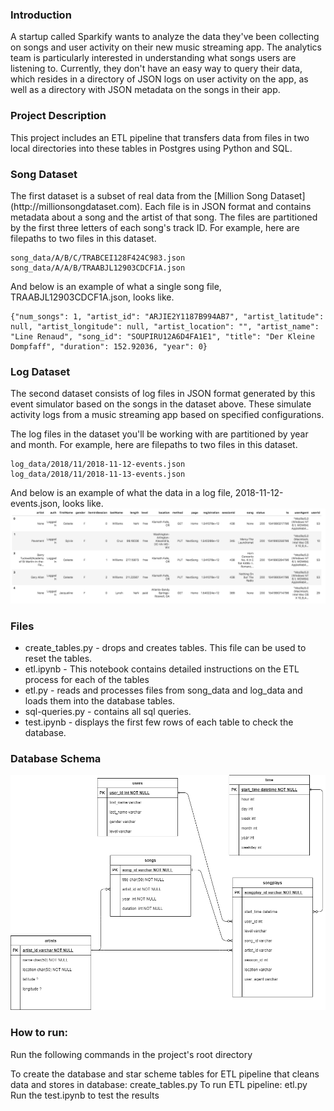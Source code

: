 <h3>Introduction</h3>
A startup called Sparkify wants to analyze the data they've been collecting on songs and user activity on their new music streaming app. The analytics team is particularly interested in understanding what songs users are listening to. Currently, they don't have an easy way to query their data, which resides in a directory of JSON logs on user activity on the app, as well as a directory with JSON metadata on the songs in their app.

<h3>Project Description</h3>
This project includes an ETL pipeline that transfers data from files in two local directories into these tables in Postgres using Python and SQL.

<h3>Song Dataset</h3>
The first dataset is a subset of real data from the [Million Song Dataset](http://millionsongdataset.com). Each file is in JSON format and contains metadata about a song and the artist of that song. The files are partitioned by the first three letters of each song's track ID. For example, here are filepaths to two files in this dataset.

    song_data/A/B/C/TRABCEI128F424C983.json
    song_data/A/A/B/TRAABJL12903CDCF1A.json
And below is an example of what a single song file, TRAABJL12903CDCF1A.json, looks like.

    {"num_songs": 1, "artist_id": "ARJIE2Y1187B994AB7", "artist_latitude": null, "artist_longitude": null, "artist_location": "", "artist_name": "Line Renaud", "song_id": "SOUPIRU12A6D4FA1E1", "title": "Der Kleine Dompfaff", "duration": 152.92036, "year": 0}

<h3>Log Dataset</h3>
The second dataset consists of log files in JSON format generated by this event simulator based on the songs in the dataset above. These simulate activity logs from a music streaming app based on specified configurations.

The log files in the dataset you'll be working with are partitioned by year and month. For example, here are filepaths to two files in this dataset.

    log_data/2018/11/2018-11-12-events.json
    log_data/2018/11/2018-11-13-events.json

And below is an example of what the data in a log file, 2018-11-12-events.json, looks like.
![](https://github.com/AlWalter/Data_Engineering_Nanodegree/blob/master/data_modelling_postgress/img/log-data.png)


<h3>Files</h3>

<ul>
<li>create_tables.py -  drops and creates tables. This file can be used to reset the tables.</li>
<li>etl.ipynb - This notebook contains detailed instructions on the ETL process for each of the tables</li>
<li>etl.py - reads and processes files from song_data and log_data and loads them into the database tables.</li>
<li>sql-queries.py - contains all sql queries.</li>
<li>test.ipynb - displays the first few rows of each table to check the database.</li>
</ul>


<h3>Database Schema</h3>

![](https://github.com/AlWalter/Data_Engineering_Nanodegree/blob/master/data_modelling_postgress/img/diagram.png)



<h3>How to run:</h3>

Run the following commands in the project's root directory

To create the database and star scheme tables for ETL pipeline that cleans data and stores in database:
create_tables.py
To run ETL pipeline:
etl.py
Run the test.ipynb to test the results

